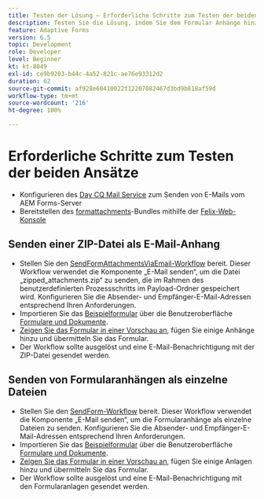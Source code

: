 ```yaml
---
title: Testen der Lösung – Erforderliche Schritte zum Testen der beiden Ansätze
description: Testen Sie die Lösung, indem Sie dem Formular Anhänge hinzufügen und den Workflow zum E-Mai-Versand auslösen.
feature: Adaptive Forms
version: 6.5
topic: Development
role: Developer
level: Beginner
kt: kt-8049
exl-id: ce9b9203-b44c-4a52-821c-ae76e93312d2
duration: 62
source-git-commit: af928e60410022f12207082467d3bd9b818af59d
workflow-type: tm+mt
source-wordcount: '216'
ht-degree: 100%

---
```


# Erforderliche Schritte zum Testen der beiden Ansätze

* Konfigurieren des [Day CQ Mail Service](https://experienceleague.adobe.com/docs/experience-manager-65/administering/operations/notification.html?lang=de#configuring-the-mail-service) zum Senden von E-Mails vom AEM Forms-Server
* Bereitstellen des [formattachments](assets/formattachments.formattachments.core-1.0-SNAPSHOT.jar)-Bundles mithilfe der [Felix-Web-Konsole](http://localhost:4502/system/console/bundles)

## Senden einer ZIP-Datei als E-Mail-Anhang



* Stellen Sie den [SendFormAttachmentsViaEmail-Workflow](assets/zipped-form-attachments-model.zip) bereit. Dieser Workflow verwendet die Komponente „E-Mail senden“, um die Datei „zipped_attachments.zip“ zu senden, die im Rahmen des benutzerdefinierten Prozessschritts im Payload-Ordner gespeichert wird. Konfigurieren Sie die Absender- und Empfänger-E-Mail-Adressen entsprechend Ihren Anforderungen.
* Importieren Sie das [Beispielformular](assets/zip-form-attachments-form.zip) über die Benutzeroberfläche [Formulare und Dokumente](http://localhost:4502/aem/forms.html/content/dam/formsanddocuments).
* [Zeigen Sie das Formular in einer Vorschau an](http://localhost:4502/content/dam/formsanddocuments/zippformattachments/jcr:content?wcmmode=disabled), fügen Sie einige Anhänge hinzu und übermitteln Sie das Formular.
* Der Workflow sollte ausgelöst und eine E-Mail-Benachrichtigung mit der ZIP-Datei gesendet werden.

## Senden von Formularanhängen als einzelne Dateien

* Stellen Sie den [SendForm-Workflow](assets/send-form-attachments-model.zip) bereit. Dieser Workflow verwendet die Komponente „E-Mail senden“, um die Formularanhänge als einzelne Dateien zu senden. Konfigurieren Sie die Absender- und Empfänger-E-Mail-Adressen entsprechend Ihren Anforderungen.
* Importieren Sie das [Beispielformular](assets/send-list-attachments-form.zip) über die Benutzeroberfläche [Formulare und Dokumente](http://localhost:4502/aem/forms.html/content/dam/formsanddocuments).
* [Zeigen Sie das Formular in einer Vorschau an](http://localhost:4502/content/dam/formsanddocuments/sendlistofattachments/jcr:content?wcmmode=disabled), fügen Sie einige Anlagen hinzu und übermitteln Sie das Formular.
* Der Workflow sollte ausgelöst und eine E-Mail-Benachrichtigung mit den Formularanlagen gesendet werden.
